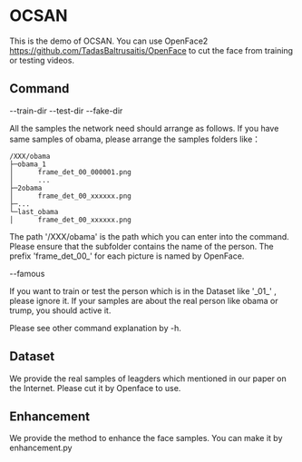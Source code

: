 # OCSAN

This is the demo of OCSAN. 
You can use OpenFace2 https://github.com/TadasBaltrusaitis/OpenFace to cut the face from training or testing videos.

## Command
--train-dir   --test-dir   --fake-dir 

All the samples the network need should arrange as follows.
If you have same samples of obama, please arrange the samples folders like：
```
/XXX/obama
├─obama_1
│      frame_det_00_000001.png
│      ...
├─2obama
│      frame_det_00_xxxxxx.png
├─...
└─last_obama
│      frame_det_00_xxxxxx.png
```
The path '/XXX/obama' is the path which you can enter into the command. 
Please ensure that the subfolder contains the name of the person. 
The prefix 'frame_det_00_' for each picture is named by OpenFace.

--famous

If you want to train or test the person which is in the Dataset like '\_01_' , please ignore it. If your samples are about the real person like obama or trump, you should active it. 

Please see other command explanation by -h.

## Dataset

We provide the real samples of leagders which mentioned in our paper on the Internet. Please cut it by Openface to use.

## Enhancement

We provide the method to enhance the face samples. You can make it by enhancement.py 
